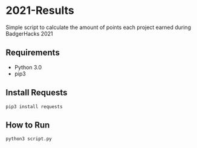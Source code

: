 # 2021-Results
Simple script to calculate the amount of points each project earned during BadgerHacks 2021

## Requirements
<ul>
<li>Python 3.0</li>
<li>pip3</li>
</ul>

## Install Requests
```
pip3 install requests
```

## How to Run
```
python3 script.py
```